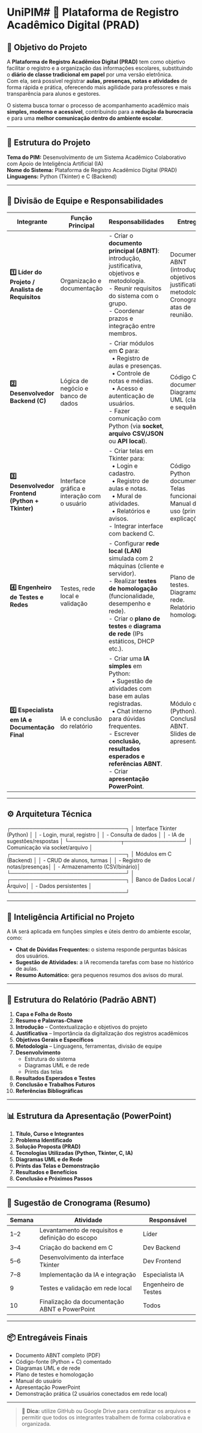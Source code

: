 # UniPIM# 📘 Plataforma de Registro Acadêmico Digital (PRAD)

## 🎯 Objetivo do Projeto

A **Plataforma de Registro Acadêmico Digital (PRAD)** tem como objetivo facilitar o registro e a organização das informações escolares, substituindo o **diário de classe tradicional em papel** por uma versão eletrônica.  
Com ela, será possível registrar **aulas, presenças, notas e atividades** de forma rápida e prática, oferecendo mais agilidade para professores e mais transparência para alunos e gestores.

O sistema busca tornar o processo de acompanhamento acadêmico mais **simples, moderno e acessível**, contribuindo para a **redução da burocracia** e para uma **melhor comunicação dentro do ambiente escolar**.

---

## 🧩 Estrutura do Projeto

**Tema do PIM:** Desenvolvimento de um Sistema Acadêmico Colaborativo com Apoio de Inteligência Artificial (IA)  
**Nome do Sistema:** Plataforma de Registro Acadêmico Digital (PRAD)  
**Linguagens:** Python (Tkinter) e C (Backend)

---

## 👥 Divisão de Equipe e Responsabilidades

| Integrante                                       | Função Principal                            | Responsabilidades                                                                                                                                                                                                                                                                     | Entregas                                                                                              |
| ------------------------------------------------ | ------------------------------------------- | ------------------------------------------------------------------------------------------------------------------------------------------------------------------------------------------------------------------------------------------------------------------------------------- | ----------------------------------------------------------------------------------------------------- |
| **1️⃣ Líder do Projeto / Analista de Requisitos** | Organização e documentação                  | - Criar o **documento principal (ABNT)**: introdução, justificativa, objetivos e metodologia.<br> - Reunir requisitos do sistema com o grupo.<br> - Coordenar prazos e integração entre membros.                                                                                      | Documento ABNT (introdução, objetivos, justificativa, metodologia).<br> Cronograma e atas de reunião. |
| **2️⃣ Desenvolvedor Backend (C)**                 | Lógica de negócio e banco de dados          | - Criar módulos em **C** para:<br> &nbsp;&nbsp;• Registro de aulas e presenças.<br> &nbsp;&nbsp;• Controle de notas e médias.<br> &nbsp;&nbsp;• Acesso e autenticação de usuários.<br> - Fazer comunicação com Python (via **socket**, **arquivo CSV/JSON** ou **API local**).        | Código C documentado.<br> Diagramas UML (classes e sequência).                                        |
| **3️⃣ Desenvolvedor Frontend (Python + Tkinter)** | Interface gráfica e interação com o usuário | - Criar telas em Tkinter para:<br> &nbsp;&nbsp;• Login e cadastro.<br> &nbsp;&nbsp;• Registro de aulas e notas.<br> &nbsp;&nbsp;• Mural de atividades.<br> &nbsp;&nbsp;• Relatórios e avisos.<br> - Integrar interface com backend C.                                                 | Código Python documentado.<br> Telas funcionais.<br> Manual de uso (prints e explicações).            |
| **4️⃣ Engenheiro de Testes e Redes**              | Testes, rede local e validação              | - Configurar **rede local (LAN)** simulada com 2 máquinas (cliente e servidor).<br> - Realizar **testes de homologação** (funcionalidade, desempenho e rede).<br> - Criar o **plano de testes** e **diagrama de rede** (IPs estáticos, DHCP etc.).                                    | Plano de testes.<br> Diagrama de rede.<br> Relatório de homologação.                                  |
| **5️⃣ Especialista em IA e Documentação Final**   | IA e conclusão do relatório                 | - Criar uma **IA simples** em Python:<br> &nbsp;&nbsp;• Sugestão de atividades com base em aulas registradas.<br> &nbsp;&nbsp;• Chat interno para dúvidas frequentes.<br> - Escrever **conclusão, resultados esperados e referências ABNT**.<br> - Criar **apresentação PowerPoint**. | Módulo de IA (Python).<br> Conclusão ABNT.<br> Slides de apresentação.                                |

---

## ⚙️ Arquitetura Técnica

┌───────────────────────────────┐
│ Interface Tkinter (Python) │
│ - Login, mural, registro │
│ - Consulta de dados │
│ - IA de sugestões/respostas │
└──────────────┬────────────────┘
│
Comunicação via socket/arquivo
│
┌───────────────────────────────┐
│ Módulos em C (Backend) │
│ - CRUD de alunos, turmas │
│ - Registro de notas/presenças│
│ - Armazenamento (CSV/binário)│
└───────────────────────────────┘
│
┌───────────────────────────────┐
│ Banco de Dados Local / Arquivo│
│ - Dados persistentes │
└───────────────────────────────┘

---

## 🧠 Inteligência Artificial no Projeto

A IA será aplicada em funções simples e úteis dentro do ambiente escolar, como:

- **Chat de Dúvidas Frequentes:** o sistema responde perguntas básicas dos usuários.
- **Sugestão de Atividades:** a IA recomenda tarefas com base no histórico de aulas.
- **Resumo Automático:** gera pequenos resumos dos avisos do mural.

---

## 🧾 Estrutura do Relatório (Padrão ABNT)

1. **Capa e Folha de Rosto**
2. **Resumo e Palavras-Chave**
3. **Introdução** – Contextualização e objetivos do projeto
4. **Justificativa** – Importância da digitalização dos registros acadêmicos
5. **Objetivos Gerais e Específicos**
6. **Metodologia** – Linguagens, ferramentas, divisão de equipe
7. **Desenvolvimento**
   - Estrutura do sistema
   - Diagramas UML e de rede
   - Prints das telas
8. **Resultados Esperados e Testes**
9. **Conclusão e Trabalhos Futuros**
10. **Referências Bibliográficas**

---

## 📊 Estrutura da Apresentação (PowerPoint)

1. **Título, Curso e Integrantes**
2. **Problema Identificado**
3. **Solução Proposta (PRAD)**
4. **Tecnologias Utilizadas (Python, Tkinter, C, IA)**
5. **Diagramas UML e de Rede**
6. **Prints das Telas e Demonstração**
7. **Resultados e Benefícios**
8. **Conclusão e Próximos Passos**

---

## 📅 Sugestão de Cronograma (Resumo)

| Semana | Atividade                                        | Responsável          |
| ------ | ------------------------------------------------ | -------------------- |
| 1–2    | Levantamento de requisitos e definição do escopo | Líder                |
| 3–4    | Criação do backend em C                          | Dev Backend          |
| 5–6    | Desenvolvimento da interface Tkinter             | Dev Frontend         |
| 7–8    | Implementação da IA e integração                 | Especialista IA      |
| 9      | Testes e validação em rede local                 | Engenheiro de Testes |
| 10     | Finalização da documentação ABNT e PowerPoint    | Todos                |

---

## 📦 Entregáveis Finais

- Documento ABNT completo (PDF)
- Código-fonte (Python + C) comentado
- Diagramas UML e de rede
- Plano de testes e homologação
- Manual do usuário
- Apresentação PowerPoint
- Demonstração prática (2 usuários conectados em rede local)

---

> 💬 **Dica:** utilize GitHub ou Google Drive para centralizar os arquivos e permitir que todos os integrantes trabalhem de forma colaborativa e organizada.
